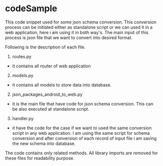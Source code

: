 # codeSample

This code snippet used for some json schema conversion. This conversion process can be initiated either as standalone
script or we can used it in a web application, here i am using it in both way's. The main input of this process is json
file that we want to convert into desired format.

Following is the description of each file.

1. routes.py
 - it contains all router of web application

2. models.py
 - it contains all models to store data into database.

2. json_packages_android_to_web.py
 - it is the main file that have code for json schema conversion. This can be also executed at standalone script.

3. handler.py
 -  it have the code for the case if we want to used the same conversion script in any web application. I am using the
 same script for schema conversion and after conversion of each record of input file i am saving the new schema into
 database.

The code contains only related methods. All library imports are removed for these files for readability purpose.